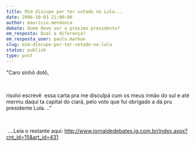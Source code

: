 ```yaml
---
title: Mim discupe por ter votado no Lula...
date: 2006-10-03 21:00:00
author: mauricio.mendonca
debate: Quem deve ser o próximo presidente?
em_resposta: Qual a diferença? 
em_resposta_user: paulo.markun
slug: mim-discupe-por-ter-votado-no-lula
status: publish 
type: post
---
```


"Caro sinhô dotô,


 


risolvi escrevê  essa carta pra me disculpá cum os meus irmão do sul e até mermu daqui ta capital do ciará, pelo voto que fui obrigado a dá pru presidente Lula. .."


 


 ....Leia o restante aqui: <http://www.jornaldedebates.ig.com.br/index.aspx?cnt_id=15&art_id=431> 


